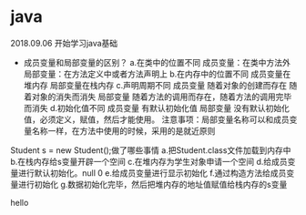 # java
2018.09.06 开始学习java基础


* 成员变量和局部变量的区别？
 	a.在类中的位置不同
 		成员变量：在类中方法外
 		局部变量：在方法定义中或者方法声明上
	b.在内存中的位置不同
 		成员变量在堆内存
 		局部变量在栈内存
	c.声明周期不同
 		成员变量 随着对象的创建而存在 随着对象的消失而消失
 		局部变量 随着方法的调用而存在，随着方法的调用完毕而消失
	d.初始化值不同
 		成员变量  有默认初始化值 
 		局部变量 没有默认初始化值，必须定义，赋值，然后才能使用。
 		注意事项：局部变量名称可以和成员变量名称一样，在方法中使用的时候，采用的是就近原则
 		
 		
 		
Student s = new Student();做了哪些事情
a.把Student.class文件加载到内存中
b.在栈内存给s变量开辟一个空间
c.在堆内存为学生对象申请一个空间
d.给成员变量进行默认初始化。null 0
e.给成员变量进行显示初始化
f.通过构造方法给成员变量进行初始化
g.数据初始化完毕，然后把堆内存的地址值赋值给栈内存的s变量

hello